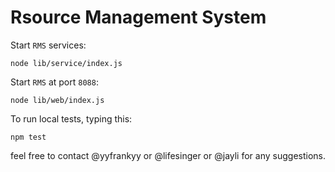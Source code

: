 Rsource Management System
==========================

Start `RMS` services:

    node lib/service/index.js

Start `RMS` at port `8088`:

    node lib/web/index.js

To run local tests, typing this:

    npm test

feel free to contact @yyfrankyy or @lifesinger or @jayli for any suggestions.

